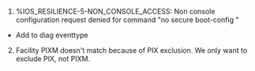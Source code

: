 1. %IOS_RESILIENCE-5-NON_CONSOLE_ACCESS: Non console configuration request denied for command "no secure boot-config "
 - Add to diag eventtype
2. Facility PIXM doesn't match because of PIX exclusion. We only want to exclude PIX, not PIXM.
